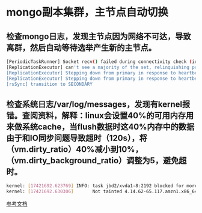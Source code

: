 # mongo副本集群，主节点自动切换
## 检查mongo日志，发现主节点因为网络不可达，导致离群，然后自动等待选举产生新的主节点。
```bash
[PeriodicTaskRunner] Socket recv() failed during connectivity check (idle 60 secs, remote host 1.1.1.1:62001) :: caused by :: Connection timed out
[ReplicationExecutor] can't see a majority of the set, relinquishing primary
[ReplicationExecutor] Stepping down from primary in response to heartbeat
[ReplicationExecutor] Stepping down from primary in response to heartbeat
[rsSync] transition to SECONDARY
```
## 检查系统日志/var/log/messages，发现有kernel报错。查阅资料，解释：linux会设置40%的可用内存用来做系统cache，当flush数据时这40%内存中的数据由于和IO同步问题导致超时（120s），将（vm.dirty_ratio）40%减小到10%，（vm.dirty_background_ratio）调整为5，避免超时。
```bash
kernel: [17421692.623769] INFO: task jbd2/xvda1-8:2192 blocked for more than 120 seconds.
kernel: [17421692.630306]       Not tainted 4.14.62-65.117.amzn1.x86_64 #1
```

[参考文档](https://feichashao.com/dirty_ratio_and_dirty_background_ratio/)
